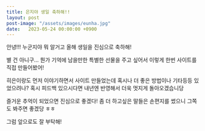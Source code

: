 ```yaml
---
title: 은지야 생일 축하해!!
layout: post
post-image: "/assets/images/eunha.jpg"
date:   2023-05-24 00:00:00 +0900
---
```


안녕!!! 누군지야 뭐 알거고 올해 생일을 진심으로 축하해!

별 건 아니구... 뭔가 기억에 남을만한 특별한 선물을 주고 싶어서 이렇게 한번 사이트를 직접 만들어봤어!

히은이랑도 먼저 이야기하면서 사이트 만들었는데 혹시나 더 좋은 방법이나 기타등등 있었으려나? 혹시 피드백 있으시다면 내년엔 반영해서 더욱 멋지게 돌아오겠습니당

즐거운 추억이 되었으면 진심으로 좋겠다! 좀 더 하고싶은 말들은 손편지를 썼으니 그쪽도 봐주면 좋겠당 ㅎㅎ

그럼 앞으로도 잘 부탁해!
